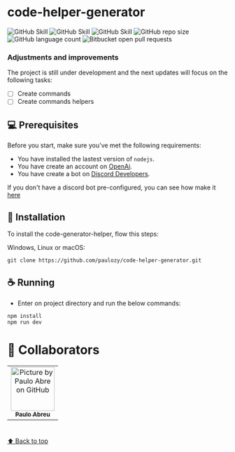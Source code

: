 # code-helper-generator

![GitHub Skill](https://img.shields.io/badge/JavaScript-323330?style=for-the-badge&logo=javascript&logoColor=F7DF1E)
![GitHub Skill](https://img.shields.io/badge/TypeScript-007ACC?style=for-the-badge&logo=typescript&logoColor=white)
![GitHub Skill](https://img.shields.io/badge/Node.js-43853D?style=for-the-badge&logo=node.js&logoColor=white)
![GitHub repo size](https://img.shields.io/github/repo-size/paulozy/code-helper-generator?style=for-the-badge)
![GitHub language count](https://img.shields.io/github/languages/count/paulozy/code-helper-generator?style=for-the-badge)
![Bitbucket open pull requests](https://img.shields.io/bitbucket/pr-raw/paulozy/code-helper-generator?style=for-the-badge)

### Adjustments and improvements

The project is still under development and the next updates will focus on the following tasks:

- [ ] Create commands
- [ ] Create commands helpers

## 💻 Prerequisites

Before you start, make sure you've met the following requirements:
* You have installed the lastest version of `nodejs`.
* You have create an account on [OpenAi](https://beta.openai.com).
* You have create a bot on [Discord Developers](https://discord.com/developers).

If you don't have a discord bot pre-configured, you can see how make it [here](https://www.youtube.com/watch?v=JMmUW4d3Noc)

## 🚀 Installation

To install the code-generator-helper, flow this steps:

Windows, Linux or macOS:
```
git clone https://github.com/paulozy/code-helper-generator.git
```

## ☕ Running
* Enter on project directory and run the below commands:
```
npm install
npm run dev
```

# 🤝 Collaborators

<table>
  <tr>
    <td align="center">
      <a href="http://github.com/paulozy" target="_blank">
        <img src="https://github.com/paulozy.png" width="100px;" alt="Picture by Paulo Abre on GitHub"/><br>
        <sub>
          <b>Paulo Abreu</b>
        </sub>
      </a>
    </td>
  </tr>
</table>

#

[⬆ Back to top](#code-helper-generator)<br>
